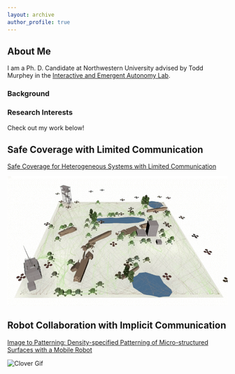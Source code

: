```yaml
---
layout: archive
author_profile: true
---
```


## About Me

I am a Ph. D. Candidate at Northwestern University advised by Todd Murphey in the [Interactive and Emergent Autonomy Lab](https://murpheylab.github.io/).

### Background

### Research Interests
Check out my work below!

## Safe Coverage with Limited Communication
[Safe Coverage for Heterogeneous Systems with Limited Communication](https://ieeexplore.ieee.org/abstract/document/10669222)

![Swarm Gif](assets/img/multi-agent-clip.gif)


## Robot Collaboration with Implicit Communication
[Image to Patterning: Density-specified Patterning of Micro-structured Surfaces with a Mobile Robot](https://ieeexplore.ieee.org/document/10802317 'Link title')

![Clover Gif](assets/img/cropped_clover_experiment.gif)

